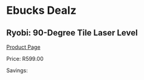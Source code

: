 
# Ebucks Dealz
## Ryobi: 90-Degree Tile Laser Level
[Product Page](https://www.ebucks.com/web/shop/productSelected.do?prodId=335400925&catId=370101825)

Price: R599.00

Savings: 


	